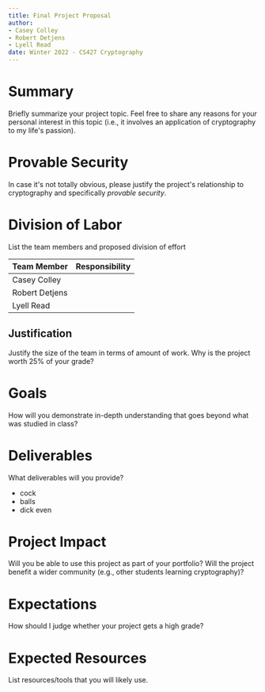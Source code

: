 ```yaml
---
title: Final Project Proposal
author:
- Casey Colley
- Robert Detjens
- Lyell Read
date: Winter 2022 - CS427 Cryptography
---
```


# Summary

Briefly summarize your project topic. Feel free to share any reasons for your personal interest in this topic (i.e., it involves an application of cryptography to my life's passion).

# Provable Security

In case it's not totally obvious, please justify the project's relationship to cryptography and specifically *provable security*.

# Division of Labor

List the team members and proposed division of effort

| Team Member    | Responsibility |
|----------------|----------------|
| Casey Colley   |                |
| Robert Detjens |                |
| Lyell Read     |                |

## Justification

Justify the size of the team in terms of amount of work. Why is the project worth 25% of your grade?

# Goals

How will you demonstrate in-depth understanding that goes beyond what was studied in class?

# Deliverables

 What deliverables will you provide?

- cock
- balls
- dick even

# Project Impact

Will you be able to use this project as part of your portfolio? Will the project benefit a wider community (e.g., other students learning cryptography)?

# Expectations

How should I judge whether your project gets a high grade?

# Expected Resources

List resources/tools that you will likely use.
